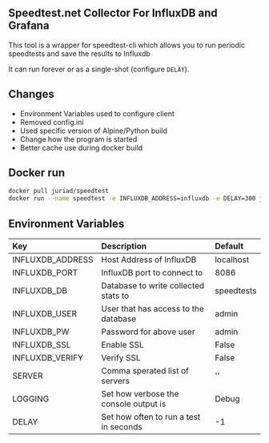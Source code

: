 **Speedtest.net Collector For InfluxDB and Grafana**
------------------------------

This tool is a wrapper for speedtest-cli which allows you to run periodic speedtests and save the results to Influxdb 

It can run forever or as a single-shot (configure `DELAY`). 

## Changes

- Environment Variables used to configure client
- Removed config.ini 
- Used specific version of Alpine/Python build
- Change how the program is started
- Better cache use during docker build 

## Docker run

```bash
docker pull juriad/speedtest
docker run --name speedtest -e INFLUXDB_ADDRESS=influxdb -e DELAY=300 juriad/speedtest
```

## Environment Variables

|Key                     |Description                            | Default   |
|:-----------------------|:--------------------------------------|:----------|
|INFLUXDB_ADDRESS        |Host Address of InfluxDB               |localhost  |
|INFLUXDB_PORT           |InfluxDB port to connect to            |8086       |
|INFLUXDB_DB             |Database to write collected stats to   |speedtests |
|INFLUXDB_USER           |User that has access to the database   |admin      |
|INFLUXDB_PW             |Password for above user                |admin      |
|INFLUXDB_SSL            |Enable SSL                             |False      |
|INFLUXDB_VERIFY         |Verify SSL                             |False      |
|SERVER                  |Comma sperated list of servers         |''         |
|LOGGING                 |Set how verbose the console output is  |Debug      |
|DELAY                   |Set how often to run a test in seconds |-1         |

